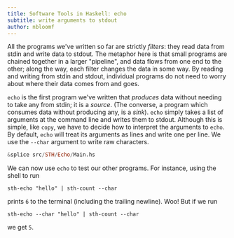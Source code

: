 ```yaml
---
title: Software Tools in Haskell: echo
subtitle: write arguments to stdout
author: nbloomf
---
```


All the programs we've written so far are strictly *filters*: they read data from stdin and write data to stdout. The metaphor here is that small programs are chained together in a larger "pipeline", and data flows from one end to the other; along the way, each filter changes the data in some way. By reading and writing from stdin and stdout, individual programs do not need to worry about where their data comes from and goes.

``echo`` is the first program we've written that *produces* data without needing to take any from stdin; it is a *source*. (The converse, a program which consumes data without producing any, is a *sink*). ``echo`` simply takes a list of arguments at the command line and writes them to stdout. Although this is simple, like ``copy``, we have to decide how to interpret the arguments to ``echo``. By default, ``echo`` will treat its arguments as lines and write one per line. We use the ``--char`` argument to write raw characters.


```haskell
&splice src/STH/Echo/Main.hs
```


We can now use ``echo`` to test our other programs. For instance, using the shell to run

    sth-echo "hello" | sth-count --char

prints ``6`` to the terminal (including the trailing newline). Woo! But if we run

    sth-echo --char "hello" | sth-count --char

we get ``5``.
